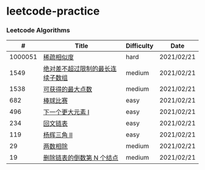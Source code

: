 # leetcode-practice

### Leetcode Algorithms

| # | Title | Difficulty | Date |
|---| ----- | ---------- | ---- |
|1000051|[稀疏相似度](./algorithms/1000051-sparse-similarity-lcci.md)|hard|2021/02/21|
|1549|[绝对差不超过限制的最长连续子数组](./algorithms/1549-longest-continuous-subarray-with-absolute-diff-less-than-or-equal-to-limit.md)|medium|2021/02/21|
|1538|[可获得的最大点数](./algorithms/1538-maximum-points-you-can-obtain-from-cards.md)|medium|2021/02/21|
|682|[棒球比赛](./algorithms/682-baseball-game.md)|easy|2021/02/21|
|496|[下一个更大元素 I](./algorithms/496-next-greater-element-i.md)|easy|2021/02/21|
|234|[回文链表](./algorithms/234-palindrome-linked-list.md)|easy|2021/02/21|
|119|[杨辉三角 II](./algorithms/119-pascals-triangle-ii.md)|easy|2021/02/21|
|29|[两数相除](./algorithms/29-divide-two-integers.md)|medium|2021/02/21|
|19|[删除链表的倒数第 N 个结点](./algorithms/19-remove-nth-node-from-end-of-list.md)|medium|2021/02/21|
